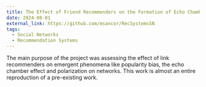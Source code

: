 ```yaml
---
title: The Effect of Friend Recommenders on the Formation of Echo Chambers and Polarization in Social Networks
date: 2024-08-01
external_link: https://github.com/msancor/RecSystemsSN
tags:
  - Social Networks
  - Recommendation Systems
---
```


The main purpose of the project was assessing the effect of link recommenders on emergent phenomena like popularity bias, the echo chamber effect and polarization on networks. This work is almost an entire reproduction of a pre-existing work.

<!--more-->

